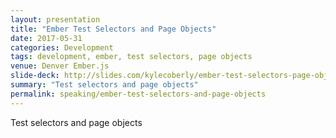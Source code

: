 ```yaml
---
layout: presentation
title: "Ember Test Selectors and Page Objects"
date: 2017-05-31
categories: Development
tags: development, ember, test selectors, page objects
venue: Denver Ember.js
slide-deck: http://slides.com/kylecoberly/ember-test-selectors-page-objects#/
summary: "Test selectors and page objects"
permalink: speaking/ember-test-selectors-and-page-objects
---
```

<p>Test selectors and page objects</p>
